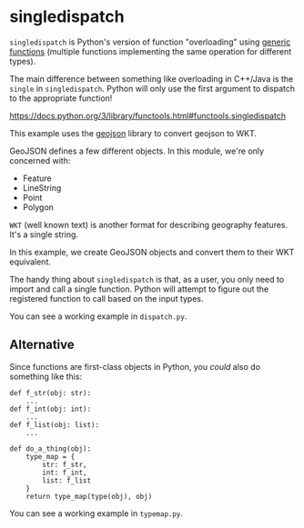 # singledispatch

`singledispatch` is Python's version of function "overloading" using [generic functions](https://docs.python.org/3/glossary.html#term-generic-function) (multiple functions implementing the same operation for different types).

The main difference between something like overloading in C++/Java is the `single` in `singledispatch`.  Python will only use the first argument to dispatch to the appropriate function!

https://docs.python.org/3/library/functools.html#functools.singledispatch


This example uses the [geojson](https://geojson.readthedocs.io/en/latest/) library to convert geojson to WKT.

GeoJSON defines a few different objects.  In this module, we're only concerned with:
* Feature
* LineString
* Point
* Polygon

`WKT` (well known text) is another format for describing geography features.  It's a single string.

In this example, we create GeoJSON objects and convert them to their WKT equivalent.

The handy thing about `singledispatch` is that, as a user, you only need to import and call a single function.  Python will attempt to figure out the registered function to call based on the input types.

You can see a working example in `dispatch.py`.

## Alternative

Since functions are first-class objects in Python, you _could_ also do something like this:
```
def f_str(obj: str):
    ...
def f_int(obj: int):
    ...
def f_list(obj: list):
    ...

def do_a_thing(obj):
    type_map = {
        str: f_str,
        int: f_int,
        list: f_list
    }
    return type_map(type(obj), obj)
```

You can see a working example in `typemap.py`.
